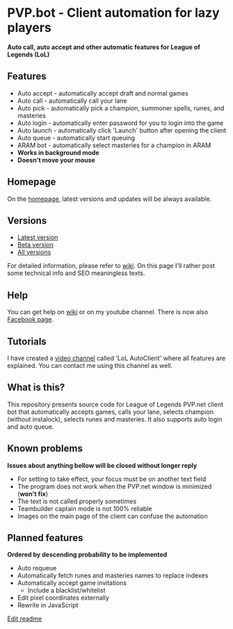 

# PVP.bot - Client automation for lazy players
**Auto call, auto accept and other automatic features for League of Legends (LoL)**

## Features
 - Auto accept - automatically accept draft and normal games
 - Auto call - automatically call your lane
 - Auto pick - automatically pick a champion, summoner spells, runes, and masteries
 - Auto login - automatically enter password for you to login into the game
 - Auto launch - automatically click 'Launch' button after opening the client
 - Auto queue - automatically start queuing
 - ARAM bot - automatically select masteries for a champion in ARAM
 - **Works in background mode**
 - **Doesn't move your mouse**

## Homepage
On the [homepage](http://darker.github.io/auto-client/), latest versions and updates will be always available.

## Versions
- [Latest version](http://darker.github.io/auto-client/download/)
- [Beta version](http://darker.github.io/auto-client/download-beta/)
- [All versions](https://github.com/Darker/auto-client/releases)

For detailed information, please refer to [wiki](https://github.com/Darker/auto-client/wiki). On this page I'll
rather post some technical info and SEO meaningless texts.

## Help
You can get help on [wiki](https://github.com/Darker/auto-client/wiki) or on my youtube channel. There is now also [Facebook page](https://www.facebook.com/autoclient/).

## Tutorials
I have created a [video channel](https://www.youtube.com/channel/UCKBWfX3cbOy9xeBKPGwsx-g/videos) called 'LoL AutoClient' where all features are explained. You can contact me using this channel as well.

## What is this?
 This repository presents source code for League of Legends PVP.net client bot that automatically accepts games, calls your lane, selects champion (without instalock), selects runes and masteries. It also supports auto login and auto queue.

## Known problems
**Issues about anything bellow will be closed without longer reply**

 - For setting to take effect, your focus must be on another text field
 - The program does not work when the PVP.net window is minimized (**won't fix**)
 - The text is not called properly sometimes
 - Teambuilder captain mode is not 100% reliable
 - Images on the main page of the client can confuse the automation
 
## Planned features
**Ordered by descending probability to be implemented**

 - Auto requeue
 - Automatically fetch runes and masteries names to replace indexes
 - Automatically accept game invitations
   - Include a blacklist/whitelist
 - Edit pixel coordinates externally
 - Rewrite in JavaScript

[Edit readme](https://github.com/Darker/auto-client/edit/master/README.md)
